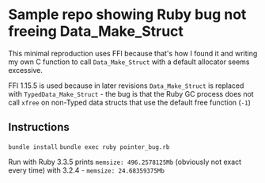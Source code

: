 # Sample repo showing Ruby bug not freeing Data_Make_Struct

This minimal reproduction uses FFI because that's how I found it and writing my own C function to call `Data_Make_Struct` with a default allocator seems excessive.

FFI 1.15.5 is used because in later revisions `Data_Make_Struct` is replaced with `TypedData_Make_Struct` - the bug is that the Ruby GC process does not call `xfree` on non-Typed data structs that use the default free function (`-1`)

## Instructions
`bundle install`
`bundle exec ruby pointer_bug.rb`

Run with Ruby 3.3.5 prints `memsize: 496.2578125Mb` (obviously not exact every time)
with 3.2.4 - `memsize: 24.68359375Mb` 


